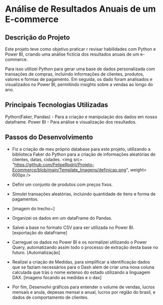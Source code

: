 # Análise de Resultados Anuais de um E-commerce
## Descrição do Projeto
Este projeto teve como objetivo praticar r revisar habilidades com Python e Power BI, criando uma análise fictícia dos resultados anuais de um e-commerce.

Para isso utilizei Python para gerar uma base de dados personalizada com transações de compras, incluindo informações de clientes, produtos, valores e formas de pagamento. Em seguida, os dado foram analisados e visualizados no Power BI, permitindo insights sobre a vendas ao longo do ano.

## Principais Tecnologias Utilizadas
Python(Faker, Pandas) - Para a criação e manipulação dos dados em nosso dataframe.
Power BI - Para análise e visualização dos resultados.

## Passos do Desenvolvimento
* Fiz a criação de meu próprio database para este projeto, utilizando a biblioteca Faker do Python para a criação de informações aleatórias de clientes, datas, cidades.
  <img src= "https://github.com/FelipeRodrii/Projeto-Ecommerce/blob/main/Template_Imagens/definicao.png", weight= 600px />
* Defini um conjunto de produtos com preços fixos.
* Simulei transações aleatórias, incluindo quantidade de itens e forma de pagamentos.

* [imagem do trecho~]

* Organizei os dados em um dataFrame do Pandas.
* Salvei a base no formato CSV para ser utilizada no Power BI.
[exportação do dataFrame]
* Carreguei os dados no Power BI e os normalizei utilizando o Power Query, automatizando assim todo o processo de extração desta base no futuro.
  [Automatização]
* Realizei a criação de Medidas, para simplificar a identificação dados que se faziam necessários para o Dash alem de criar uma nova coluna calculada que trás o nome extenso do estado utilizando a linguagem DAX.
  [imagens focando as medidas e o dax]
* Por fim, Desenvolvi gráficos para entender o volume de vendas, lucros mensais e anula, depesas mensai e anual, lucros por região do brasil, e dados de comportamento de clientes.
  

